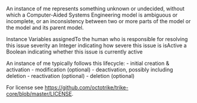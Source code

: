 An instance of me represents something unknown or undecided, without which a Computer-Aided Systems Engineering model is ambiguous or incomplete, or an inconsistency between two or more parts of the model or the model and its parent model.

Instance Variables
	assignedTo	the human who is responsible for resolving this issue
	severity		an Integer indicating how severe this issue is
	isActive		a Boolean indicating whether this issue is currently active
			
An instance of me typically follows this lifecycle:
	- initial creation & activation
	- modification (optional)
	- deactivation, possibly including deletion
	- reactivation (optional)
	- deletion (optional)


For license see https://github.com/octotrike/trike-core/blob/master/LICENSE.
